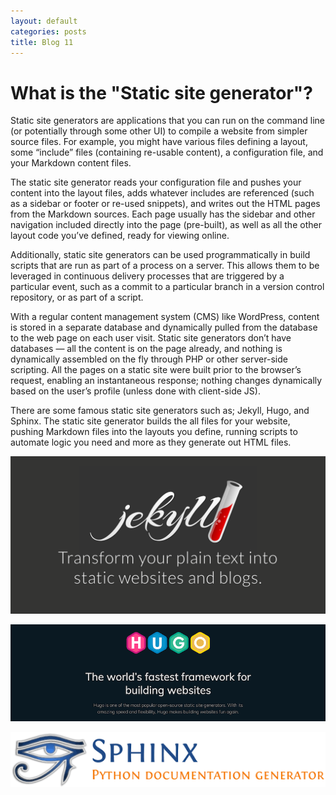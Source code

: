 ```yaml
---
layout: default
categories: posts
title: Blog 11
---
```



# What is the "Static site generator"? 


Static site generators are applications that you can run on the command line (or potentially through some other UI) to compile a website from simpler source files. For example, you might have various files defining a layout, some “include” files (containing re-usable content), a configuration file, and your Markdown content files.

The static site generator reads your configuration file and pushes your content into the layout files, adds whatever includes are referenced (such as a sidebar or footer or re-used snippets), and writes out the HTML pages from the Markdown sources. Each page usually has the sidebar and other navigation included directly into the page (pre-built), as well as all the other layout code you’ve defined, ready for viewing online.

Additionally, static site generators can be used programmatically in build scripts that are run as part of a process on a server. This allows them to be leveraged in continuous delivery processes that are triggered by a particular event, such as a commit to a particular branch in a version control repository, or as part of a script.

With a regular content management system (CMS) like WordPress, content is stored in a separate database and dynamically pulled from the database to the web page on each user visit. Static site generators don’t have databases — all the content is on the page already, and nothing is dynamically assembled on the fly through PHP or other server-side scripting. All the pages on a static site were built prior to the browser’s request, enabling an instantaneous response; nothing changes dynamically based on the user’s profile (unless done with client-side JS).


There are some famous static site generators such as; Jekyll, Hugo, and Sphinx. The static site generator builds the all files for your website, pushing Markdown files into the layouts you define, running scripts to automate logic you need and more as they generate out HTML files.  


![Jekyll](https://raw.githubusercontent.com/sevak84/sb.github.io/master/docs/_images/jekyll-og.png)


![Hugo](https://raw.githubusercontent.com/sevak84/sb.github.io/master/docs/_images/hugo-static-site-generator.png)


![Sphinx](https://raw.githubusercontent.com/sevak84/sb.github.io/master/docs/_images/shinx.png)
